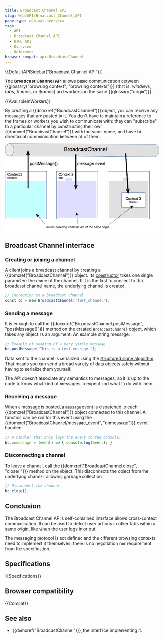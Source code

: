 ```yaml
---
title: Broadcast Channel API
slug: Web/API/Broadcast_Channel_API
page-type: web-api-overview
tags:
  - API
  - Broadcast Channel API
  - HTML API
  - Overview
  - Reference
browser-compat: api.BroadcastChannel
---
```

{{DefaultAPISidebar("Broadcast Channel API")}}

The **Broadcast Channel API** allows basic communication between {{glossary("browsing context", "browsing contexts")}} (that is, _windows_, _tabs_, _frames_, or _iframes_) and workers on the same {{glossary("origin")}}.

{{AvailableInWorkers}}

By creating a {{domxref("BroadcastChannel")}} object, you can receive any messages that are posted to it. You don't have to maintain a reference to the frames or workers you wish to communicate with: they can "subscribe" to a particular channel by constructing their own {{domxref("BroadcastChannel")}} with the same name, and have bi-directional communication between all of them.

![The principle of the Broadcast Channel API](broadcastchannel.png)

## Broadcast Channel interface

### Creating or joining a channel

A client joins a broadcast channel by creating a {{domxref("BroadcastChannel")}} object. Its [constructor](/en-US/docs/Web/API/BroadcastChannel/BroadcastChannel) takes one single parameter: the _name_ of the channel. If it is the first to connect to that broadcast channel name, the underlying channel is created.

```js
// Connection to a broadcast channel
const bc = new BroadcastChannel('test_channel');
```

### Sending a message

It is enough to call the {{domxref("BroadcastChannel.postMessage", "postMessage()")}} method on the created `BroadcastChannel` object, which takes any object as an argument. An example string message:

```js
// Example of sending of a very simple message
bc.postMessage('This is a test message.');
```

Data sent to the channel is serialized using the [structured clone algorithm](/en-US/docs/Web/API/Web_Workers_API/Structured_clone_algorithm). That means you can send a broad variety of data objects safely without having to serialize them yourself.

The API doesn't associate any semantics to messages, so it is up to the code to know what kind of messages to expect and what to do with them.

### Receiving a message

When a message is posted, a [`message`](/en-US/docs/Web/API/BroadcastChannel/message_event) event is dispatched to each {{domxref("BroadcastChannel")}} object connected to this channel. A function can be run for this event using the {{domxref("BroadcastChannel/message_event", "onmessage")}} event handler:

```js
// A handler that only logs the event to the console:
bc.onmessage = (event) => { console.log(event); }
```

### Disconnecting a channel

To leave a channel, call the {{domxref("BroadcastChannel.close", "close()")}} method on the object. This disconnects the object from the underlying channel, allowing garbage collection.

```js
// Disconnect the channel
bc.close();
```

## Conclusion

The Broadcast Channel API's self-contained interface allows cross-context communication. It can be used to detect user actions in other tabs within a same origin, like when the user logs in or out.

The messaging protocol is not defined and the different browsing contexts need to implement it themselves; there is no negotiation nor requirement from the specification.

## Specifications

{{Specifications}}

## Browser compatibility

{{Compat}}

## See also

- {{domxref("BroadcastChannel")}}, the interface implementing it.
